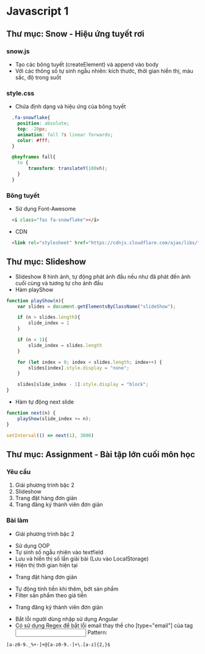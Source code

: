 # Javascript 1

## Thư mục: Snow - Hiệu ứng tuyết rơi
### snow.js
* Tạo các bông tuyết (createElement) và append vào body
* Với các thông số tự sinh ngẫu nhiên: kích thước, thời gian hiển thị, màu sắc, độ trong suốt
### style.css
* Chứa định dạng và hiệu ứng của bông tuyết
```css
  .fa-snowflake{
    position: absolute;
    top: -20px;
    animation: fall 7s linear forwards;
    color: #fff;
  }

  @keyframes fall{
    to {
        transform: translateY(100vh);
    }
  }
```
### Bông tuyết
* Sử dụng Font-Awesome
```html
  <i class="fas fa-snowflake"></i>
```
* CDN
```html
  <link rel="stylesheet" href="https://cdnjs.cloudflare.com/ajax/libs/font-awesome/5.15.3/css/all.min.css" integrity="sha512-iBBXm8fW90+nuLcSKlbmrPcLa0OT92xO1BIsZ+ywDWZCvqsWgccV3gFoRBv0z+8dLJgyAHIhR35VZc2oM/gI1w==" crossorigin="anonymous" />
```

## Thư mục: Slideshow
* Slideshow 8 hình ảnh, tự động phát ảnh đầu nếu như đã phát đến ảnh cuối cùng và tương tự cho ảnh đầu
* Hàm playShow
```javascript
function playShow(n){  
    var slides = document.getElementsByClassName("slideShow");

    if (n > slides.length){
        slide_index = 1
    }

    if (n < 1){
        slide_index = slides.length
    }

    for (let index = 0; index < slides.length; index++) {  
        slides[index].style.display = "none";  
    }

    slides[slide_index - 1].style.display = "block";  
}
```
* Hàm tự động next slide
```javascript
function next(n) {  
    playShow(slide_index += n);  
}

setInterval(() => next(1), 3000)
```

## Thư mục: Assignment - Bài tập lớn cuối môn học
### Yêu cầu
1. Giải phương trình bậc 2
2. Slideshow
3. Trang đặt hàng đơn giản
4. Trang đăng ký thành viên đơn giản

### Bài làm
* Giải phương trình bậc 2
- Sử dụng OOP
- Tự sinh số ngẫu nhiên vào textfield
- Lưu và hiển thị số lần giải bài (Lưu vào LocalStorage)
- Hiện thị thời gian hiện tại
* Trang đặt hàng đơn giản
- Tự động tính tiền khi thêm, bớt sản phẩm
- Filter sản phẩm theo giá tiền
* Trang đăng ký thành viên đơn giản
- Bắt lỗi người dùng nhập sử dụng Angular
- Có sử dụng Regex để bắt lỗi email thay thế cho [type="email"] của tag <input>
Pattern:
```html
[a-z0-9._%+-]+@[a-z0-9.-]+\.[a-z]{2,}$
```

